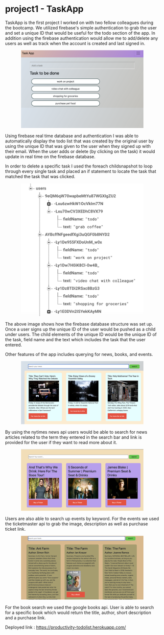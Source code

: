 # project1 - TaskApp

TaskApp is the first project I worked on with two fellow colleagues during the bootcamp. 
We utilized firebase's simple authentication to grab the user and set a unique ID that would
be useful for the todo section of the app. In addition using the firebase authentication would allow me to add/delete any users as well as track when the account is created and last signed in.

<div align="center">
    <img src="assets/images/todo.png" width="400px"</img> 
</div>

Using firebase real time database and authentication I was able to automatically display the todo list that was created by the original user by using the unique ID that was given to the user when they signed up with their email. When the user adds or delete (by clicking on the task) it would update in real time on the firebase database. 

In order to delete a specific task I used the foreach childsnapshot to loop through every single task and placed an if statement to locate the task that matched the task that was clicked. 

<div align="center">
    <img src="assets/images/firebase.png" width="400px"</img> 
</div>

The above image shows how the firebase database structure was set up. Once a user signs up the unique ID of the user would be pushed as a child under users. The child elements of the unique ID would be the unique ID of the task, field name and the text which includes the task that the user entered. 


Other features of the app includes querying for news, books, and events.
<div align="center">
    <img src="assets/images/news.png" width="400px"</img> 
</div>

By using the nytimes news api users would be able to search for news articles related to the term they entered in the search bar and link is provided for the user if they want to read more about it. 

<div align="center">
    <img src="assets/images/events.png" width="400px"</img> 
</div>

Users are also able to search up events by keyword. For the events we used the ticketmaster api to grab the image, description as well as purchase ticket link. 

<div align="center">
    <img src="assets/images/books.png" width="400px"</img> 
</div>

For the book search we used the google books api. User is able to search for a specific book which would return the title, author, short description and a purchase link.

Deployed link : https://productivity-todolist.herokuapp.com/
